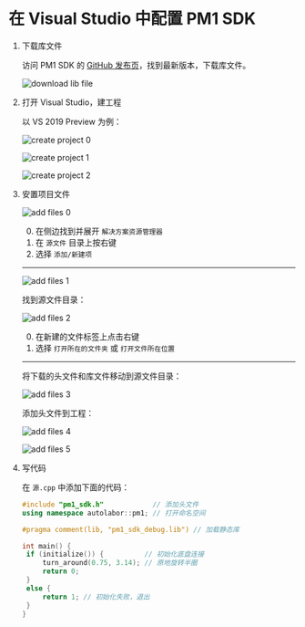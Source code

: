 # 在 Visual Studio 中配置 PM1 SDK

1. 下载库文件

   访问 PM1 SDK 的 [GitHub 发布页](https://github.com/autolaborcenter/pm1_sdk/releases)，找到最新版本，下载库文件。

   ![download lib file](下载库文件.png)

2. 打开 Visual Studio，建工程

   以 VS 2019 Preview 为例：

   ![create project 0](建工程0.png)

   ![create project 1](建工程1.png)

   ![create project 2](建工程2.png)

3. 安置项目文件

   ![add files 0](加文件0.png)

   0. 在侧边找到并展开 `解决方案资源管理器`
   1. 在 `源文件` 目录上按右键
   2. 选择 `添加/新建项`

   ---

   ![add files 1](加文件1.png)

   找到源文件目录：

   ![add files 2](加文件2.png)

   0. 在新建的文件标签上点击右键
   1. 选择 `打开所在的文件夹` 或 `打开文件所在位置`

   ---

   将下载的头文件和库文件移动到源文件目录：

   ![add files 3](加文件3.png)

   添加头文件到工程：

   ![add files 4](加文件4.png)

   ![add files 5](加文件5.png)

4. 写代码

   在 `源.cpp` 中添加下面的代码：

   ```c++
   #include "pm1_sdk.h"            // 添加头文件
   using namespace autolabor::pm1; // 打开命名空间
   
   #pragma comment(lib, "pm1_sdk_debug.lib") // 加载静态库
   
   int main() {
   	if (initialize()) {          // 初始化底盘连接
   		turn_around(0.75, 3.14); // 原地旋转半圈
   		return 0;
   	}
   	else {
   		return 1; // 初始化失败，退出
   	}
   }
   ```

   
